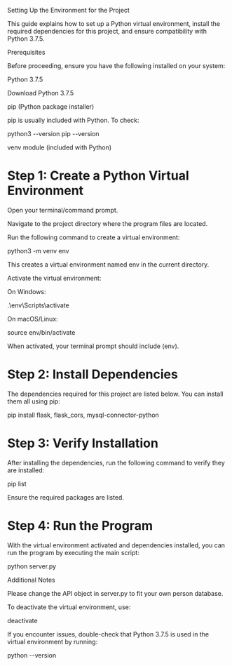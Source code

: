 Setting Up the Environment for the Project

This guide explains how to set up a Python virtual environment, install the required dependencies for this project, and ensure compatibility with Python 3.7.5.

Prerequisites

Before proceeding, ensure you have the following installed on your system:

Python 3.7.5

Download Python 3.7.5

pip (Python package installer)

pip is usually included with Python. To check:

python3 --version
pip --version

venv module (included with Python)

# Step 1: Create a Python Virtual Environment

Open your terminal/command prompt.

Navigate to the project directory where the program files are located.

Run the following command to create a virtual environment:

python3 -m venv env

This creates a virtual environment named env in the current directory.

Activate the virtual environment:

On Windows:

.\env\Scripts\activate

On macOS/Linux:

source env/bin/activate

When activated, your terminal prompt should include (env).

# Step 2: Install Dependencies

The dependencies required for this project are listed below. You can install them all using pip:

pip install flask, flask_cors, mysql-connector-python


# Step 3: Verify Installation

After installing the dependencies, run the following command to verify they are installed:

pip list

Ensure the required packages are listed.

# Step 4: Run the Program

With the virtual environment activated and dependencies installed, you can run the program by executing the main script:

python server.py

Additional Notes

Please change the API object in server.py to fit your own person database.

To deactivate the virtual environment, use:

deactivate

If you encounter issues, double-check that Python 3.7.5 is used in the virtual environment by running:

python --version
